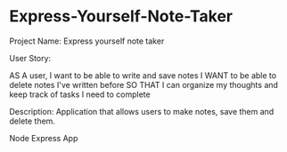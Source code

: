 # Express-Yourself-Note-Taker

Project Name: Express yourself note taker

User Story: 

AS A user, I want to be able to write and save notes
I WANT to be able to delete notes I've written before
SO THAT I can organize my thoughts and keep track of tasks I need to complete

Description: Application that allows users to make notes, save them and delete them. 

Node Express App 